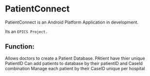 # PatientConnect

PatientConnect is an Android Platform Application in development.

Its an ```EPICS Project.```

## Function:
Allows doctors to create a Patient Database.
PAtient have thier unique PatientID
Can add patients to database by their patientID and CaseId combination
Manage each patient by their CaseID unique per hospital
